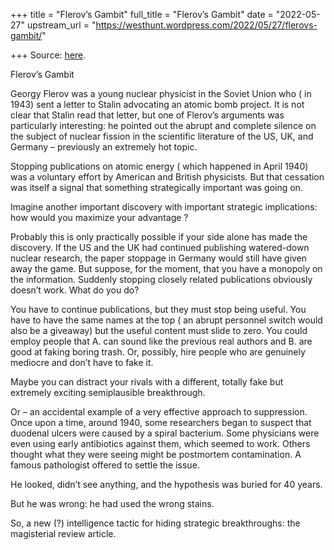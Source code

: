 +++
title = "Flerov’s Gambit"
full_title = "Flerov’s Gambit"
date = "2022-05-27"
upstream_url = "https://westhunt.wordpress.com/2022/05/27/flerovs-gambit/"

+++
Source: [here](https://westhunt.wordpress.com/2022/05/27/flerovs-gambit/).

Flerov’s Gambit

Georgy Flerov was a young nuclear physicist in the Soviet Union who ( in 1943) sent a letter to Stalin advocating an atomic bomb project. It is not clear that Stalin read that letter, but one of Flerov’s arguments was particularly interesting: he pointed out the abrupt and complete silence on the subject of nuclear fission in the scientific literature of the US, UK, and Germany – previously an extremely hot topic.

Stopping publications on atomic energy ( which happened in April 1940) was a voluntary effort by American and British physicists. But that cessation was itself a signal that something strategically important was going on.

Imagine another important discovery with important strategic implications: how would you maximize your advantage ?

Probably this is only practically possible if your side alone has made the discovery. If the US and the UK had continued publishing watered-down nuclear research, the paper stoppage in Germany would still have given away the game. But suppose, for the moment, that you have a monopoly on the information. Suddenly stopping closely related publications obviously doesn’t work. What do you do?

You have to continue publications, but they must stop being useful. You have to have the same names at the top ( an abrupt personnel switch would also be a giveaway) but the useful content must slide to zero. You could employ people that A. can sound like the previous real authors and B. are good at faking boring trash. Or, possibly, hire people who are genuinely mediocre and don’t have to fake it.

Maybe you can distract your rivals with a different, totally fake but extremely exciting semiplausible breakthrough.

Or – an accidental example of a very effective approach to suppression. Once upon a time, around 1940, some researchers began to suspect that duodenal ulcers were caused by a spiral bacterium. Some physicians were even using early antibiotics against them, which seemed to work. Others thought what they were seeing might be postmortem contamination. A famous pathologist offered to settle the issue.

He looked, didn’t see anything, and the hypothesis was buried for 40 years.

But he was wrong: he had used the wrong stains.

So, a new (?) intelligence tactic for hiding strategic breakthroughs: the magisterial review article.
